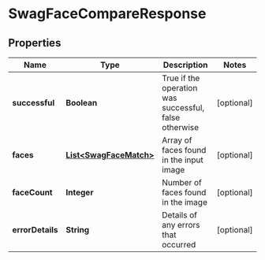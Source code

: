 
# SwagFaceCompareResponse

## Properties
Name | Type | Description | Notes
------------ | ------------- | ------------- | -------------
**successful** | **Boolean** | True if the operation was successful, false otherwise |  [optional]
**faces** | [**List&lt;SwagFaceMatch&gt;**](SwagFaceMatch.md) | Array of faces found in the input image |  [optional]
**faceCount** | **Integer** | Number of faces found in the image |  [optional]
**errorDetails** | **String** | Details of any errors that occurred |  [optional]



